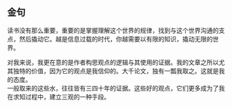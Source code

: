 ## 金句

读书没有那么重要，重要的是掌握理解这个世界的规律，找到与这个世界沟通的支点，然后撬动它。越是信息过载的时代，你越需要以有限的知识，撬动无限的世界。

对我来说，我更在意的是作者构思观点的逻辑与其使用的证据。我的文章之所以尤其独特的价值，因为它的观点是我信仰的。大千论文，独有一瓢我取之。这就是我的态度。  
一般取来的这些水，往往皆有三四十年的证据。这些好的观点，它们更多成为了我在求知过程中，建立三观的一种手段。
